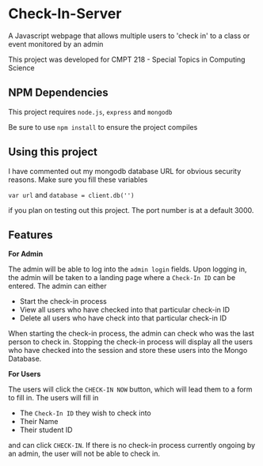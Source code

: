 # Check-In-Server
A Javascript webpage that allows multiple users to 'check in' to a class or event monitored by an admin

This project was developed for CMPT 218 - Special Topics in Computing Science

## NPM Dependencies
This project requires `node.js`, `express` and `mongodb`

Be sure to use `npm install` to ensure the project compiles

## Using this project
I have commented out my mongodb database URL for obvious security reasons. Make sure you fill these variables

`var url` and `database = client.db('')` 

if you plan on testing out this project. The port number is at a default 3000.

## Features

**For Admin**

The admin will be able to log into the `admin login` fields. Upon logging in, the admin will be taken to a landing page where a `Check-In ID` can be entered. The admin can either

- Start the check-in process
- View all users who have checked into that particular check-in ID
- Delete all users who have check into that particular check-in ID

When starting the check-in process, the admin can check who was the last person to check in. Stopping the check-in process will display all the users who have checked into the session and store these users into the Mongo Database.

**For Users**

The users will click the `CHECK-IN NOW` button, which will lead them to a form to fill in. The users will fill in

- The `Check-In ID` they wish to check into
- Their Name
- Their student ID

and can click `CHECK-IN`. If there is no check-in process currently ongoing by an admin, the user will not be able to check in.
